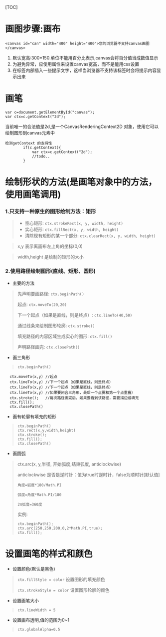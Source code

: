 [TOC]

# 画图步骤:画布

	<canvas id="can" width="400" height="400">您的浏览器不支持canvas画图</canvas>

1. 默认宽高:300*150.单位不能用百分比表示,canvas会将百分值当成数值显示
2. 为避免异常，应使用属性来设置canvas宽高，而不是能用css设置
3. 在标签内部插入一些提示文字，这样当浏览器不支持该标签时会将提示内容显示出来

# 画笔

	var c=document.getElementById("canvas");
    var ctx=c.getContext("2d");
	
当前唯一的合法值是2d,是一个CanvasRenderingContext2D 对象，使用它可以绘制图形到canvas元素中

	检测getContext 的支持性
            if(c.getContext){
                var ctx=c.getContext("2d");
                //todo..
            }

# 绘制形状的方法(是画笔对象中的方法，使用画笔调用)
### 1.只支持一种原生的图形绘制方法：矩形
>+ 空心矩形: `ctx.strokeRect(x, y, width, height)`
>+ 实心矩形: `ctx.fillRect(x, y, width, height)`
>+ 清除现有矩形的某一个部分: `ctx.clearRect(x, y, width, height)`

>x,y 表示离画布左上角的坐标(0,0)

>width,height 是绘制的矩形的大小

### 2.使用路径绘制图形(直线、矩形、圆形)
+ 主要的方法
>先声明要画路径: `ctx.beginPath()`
>
>起点: `ctx.moveTo(20,20)`
>
>下一个起点（如果是直线，则是终点）: `ctx.lineTo(40,50)`
>
>通过线条来绘制图形轮廓: `ctx.stroke()`
>
>填充路径的内容区域生成实心的图形: `ctx.fill() `
>
>声明路径画完: `ctx.closePath()`

+ 画三角形
>     ctx.beginPath()
      ctx.moveTo(x,y) //起点
      ctx.lineTo(x,y) //下一个起点（如果是直线，则是终点）
      ctx.lineTo(x,y) //下一个起点（如果是直线，则是终点）
	  ctx.lineTo(x,y) //如果要闭合三角形，最后一个点要和第一个点重叠）
      ctx.stroke();   //每次路径画完后，如果要看到该路径，需要描边或填充
      ctx.fill(); 
	  ctx.closePath()

+ 画有轮廓有填充的矩形
>     ctx.beginPath()
>     ctx.rect(x,y,width,height)
>     ctx.stroke();
>     ctx.fill(); 
>     ctx.closePath()

+ 画圆弧
>ctx.arc(x, y,半径, 开始弧度,结束弧度, anticlockwise)
>
>anticlockwise 是否是逆时针：值为true时逆时针，false为顺时针[默认值]
>
>`角度=弧度*180/Math.PI`
>
>`弧度=角度*Math.PI/180`
>
>`2π弧度=360度`
>
>实例:
>
>     ctx.beginPath();
>     ctx.arc(250,250,200,0,2*Math.PI,true);
>     ctx.fill();

# 设置画笔的样式和颜色
+ 设置颜色(默认是黑色)
> `ctx.fillStyle = color`      设置图形的填充颜色
> 
> `ctx.strokeStyle = color`     设置图形轮廓的颜色

+ 设置画笔大小
>`ctx.lineWidth = 5`

+ 设置画布透明,值的范围为0~1
>`ctx.globalAlpha=0.5`